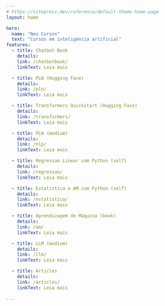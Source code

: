 ```yaml
---
# https://vitepress.dev/reference/default-theme-home-page
layout: home

hero:
  name: "Neo Cursos"
  text: "Cursos em inteligência artificial"
features:
  - title: Chatbot Book
    details: 
    link: /chatbotbook/
    linkText: Leia mais

  - title: PLN (Hugging Face)
    details: 
    link: /pln/
    linkText: Leia mais

  - title: Transformers Quickstart (Hugging Face)
    details: 
    link: /transformers/
    linkText: Leia mais

  - title: PLN (medium)
    details: 
    link: /nlp/
    linkText: Leia mais

  - title: Regressao Linear com Python (self)
    details: 
    link: /regressao/
    linkText: Leia mais

  - title: Estatística e AM com Python (self)
    details: 
    link: /estatistica/
    linkText: Leia mais

  - title: Aprendizagem de Máquina (book)
    details: 
    link: /am/
    linkText: Leia mais

  - title: LLM (medium)
    details: 
    link: /llm/
    linkText: Leia mais

  - title: Articles
    details: 
    link: /articles/
    linkText: Leia mais
    
---
```


<!-- 
<script setup>
import Post from './components/Post.vue'
</script>

  <style>
        #div-com-borda {
            background-color: #f2f2f2;
            border: 1px;
            border-radius: 1rem;
            margin: 1rem;
            padding: 1rem;
        }

        #div-com-borda:hover {
            cursor: pointer;
            border: 1px solid blue;/* Cor azul ao passar o mouse */
        }
    </style>

<div id="div-com-borda">
  <h4>AM</h4>
  <p> Aprendizagem de máquina </p>
  <a href=""> Leia mais </a>
</div>

<post title="Aprendizagem de máqunia" link="./am/">
Aprendizagem de máquina.
</post>

<post title="Estatística" link="./estatistica/">
Estatística com Python.
</post>

-->